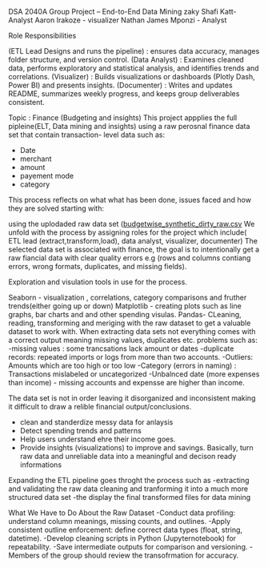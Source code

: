 DSA 2040A Group Project – End-to-End Data Mining
zaky Shafi
Katt- Analyst
Aaron Irakoze - visualizer
Nathan
James Mponzi - Analyst

Role	Responsibilities

(ETL Lead	Designs and runs the pipeline) : ensures data accuracy, manages folder structure, and version control.
(Data Analyst)	: Examines cleaned data, performs exploratory and statistical analysis, and identifies trends and correlations.
(Visualizer)	: Builds visualizations or dashboards (Plotly Dash, Power BI) and presents insights.
(Documenter)	: Writes and updates README, summarizes weekly progress, and keeps group deliverables consistent.

Topic : Finance (Budgeting and insights)
This project appplies the full pipleine(ELT, Data mining and insights) using a raw perosnal finance data set that contain transaction- level data such as:
- Date
- merchant
- amount
- payement mode
- category
  
This process reflects on  what what has been done, issues faced and how they are solved starting with:

using the uplodaded raw data set ([budgetwise_synthetic_dirty_raw.csv](https://github.com/user-attachments/files/23227184/budgetwise_synthetic_dirty_raw.csv) 
We unfold with the process by assigning roles for the project which include( ETL lead (extract,transform,load), data analyst, visualizer, documenter)
The selected data set is associated with finance, the goal is to intentionally get a raw fiancial data with clear quality errors e.g (rows and columns contiang errors, wrong formats, duplicates, and missing fields).


Exploration and visulation tools in use for the process.

Seaborn - visualization , correlations, category comparisons and fruther trends(either going up or down)
Matplotlib - creating plots such as line graphs, bar charts and and other spending visulas.
Pandas- CLeaning, reading, transforming and meriging with the raw dataset to get a valuable dataset to work with.
 When extracting data sets not everything comes with a correct output meaning missing values, duplicates etc. problems such as:
 -missing values : some trancsations lack amount or dates
-duplicate records: repeated imports or logs from more than two accounts.
-Outliers: Amounts which are too high or  too low
-Category (errors in naming) : Transactions mislabeled or uncategorized
-Unbalnced date (more expenses than income) - missing accounts and expensse are higher than income.

The data set is not in order leaving it disorganized and inconsistent making it difficult to draw a relible financial output/conclusions.
- clean and standerdize messy data for anlaysis
- Detect spending trends and patterns
- Help users understand ehre their income goes.
- Provide insights (visualizations) to improve and savings.
  Basically, turn raw data and unreliable data into a meaningful and decison ready informations

Expanding the ETL pipeline goes throght the process such as
-extracting and validating the raw data
cleaning and tranforming it into a much more structured data set
-the display the final transformed files for data mining

What We Have to Do About the Raw Dataset
-Conduct data profiling: understand column meanings, missing counts, and outlines.
-Apply consistent outline enforcement: define correct data types (float, string, datetime).
-Develop cleaning scripts in Python (Jupyternotebook) for repeatability.
-Save intermediate outputs for comparison and versioning.
-Members of the group should review the transofrmation for accuracy.






